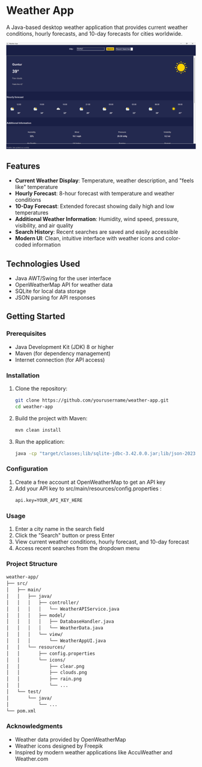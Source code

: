 # Weather App

A Java-based desktop weather application that provides current weather conditions, hourly forecasts, and 10-day forecasts for cities worldwide.

![Weather App Screenshot](screenshots/weather-app-screenshot.png)

## Features

- **Current Weather Display**: Temperature, weather description, and "feels like" temperature
- **Hourly Forecast**: 8-hour forecast with temperature and weather conditions
- **10-Day Forecast**: Extended forecast showing daily high and low temperatures
- **Additional Weather Information**: Humidity, wind speed, pressure, visibility, and air quality
- **Search History**: Recent searches are saved and easily accessible
- **Modern UI**: Clean, intuitive interface with weather icons and color-coded information

## Technologies Used

- Java AWT/Swing for the user interface
- OpenWeatherMap API for weather data
- SQLite for local data storage
- JSON parsing for API responses

## Getting Started

### Prerequisites

- Java Development Kit (JDK) 8 or higher
- Maven (for dependency management)
- Internet connection (for API access)

### Installation

1. Clone the repository:
   ```bash
   git clone https://github.com/yourusername/weather-app.git
   cd weather-app

2. Build the project with Maven:
   ```bash
   mvn clean install

3. Run the application:
   ```bash
   java -cp "target/classes;lib/sqlite-jdbc-3.42.0.0.jar;lib/json-20230618.jar" WeatherApp

### Configuration
1. Create a free account at OpenWeatherMap to get an API key
2. Add your API key to src/main/resources/config.properties :
   ```bash
   api.key=YOUR_API_KEY_HERE

### Usage
1. Enter a city name in the search field
2. Click the "Search" button or press Enter
3. View current weather conditions, hourly forecast, and 10-day forecast
4. Access recent searches from the dropdown menu

### Project Structure
  ```bash
  weather-app/
  ├── src/
  │   ├── main/
  │   │   ├── java/
  │   │   │   ├── controller/
  │   │   │   │   └── WeatherAPIService.java
  │   │   │   ├── model/
  │   │   │   │   ├── DatabaseHandler.java
  │   │   │   │   └── WeatherData.java
  │   │   │   └── view/
  │   │   │       └── WeatherAppUI.java
  │   │   └── resources/
  │   │       ├── config.properties
  │   │       └── icons/
  │   │           ├── clear.png
  │   │           ├── clouds.png
  │   │           ├── rain.png
  │   │           └── ...
  │   └── test/
  │       └── java/
  │           └── ...
  └── pom.xml
  ```
### Acknowledgments
- Weather data provided by OpenWeatherMap
- Weather icons designed by Freepik
- Inspired by modern weather applications like AccuWeather and Weather.com
